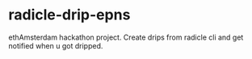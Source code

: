 # radicle-drip-epns
ethAmsterdam hackathon project. Create drips from radicle cli and get notified when u got dripped.
